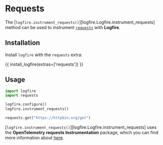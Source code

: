 # Requests

The [`logfire.instrument_requests()`][logfire.Logfire.instrument_requests] method can be used to
instrument [`requests`][requests] with **Logfire**.

## Installation

Install `logfire` with the `requests` extra:

{{ install_logfire(extras=['requests']) }}

## Usage

```py title="main.py"
import logfire
import requests

logfire.configure()
logfire.instrument_requests()

requests.get("https://httpbin.org/get")
```

[`logfire.instrument_requests()`][logfire.Logfire.instrument_requests] uses the
**OpenTelemetry requests Instrumentation** package,
which you can find more information about [here][opentelemetry-requests].

[opentelemetry-requests]: https://opentelemetry-python-contrib.readthedocs.io/en/latest/instrumentation/requests/requests.html
[requests]: https://docs.python-requests.org/en/master/
